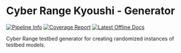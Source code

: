 # Cyber Range Kyoushi - Generator
[![Pipeline Info](https://git-service.ait.ac.at/sct-cyberrange/tools/kyoushi/generator/badges/master/pipeline.svg)](https://git-service.ait.ac.at/sct-cyberrange/tools/kyoushi/generator/-/pipelines/latest)
[![Coverage Report](https://git-service.ait.ac.at/sct-cyberrange/tools/kyoushi/generator/badges/master/coverage.svg?style=flat)](https://git-service.ait.ac.at/sct-cyberrange/tools/kyoushi/generator/)
[![Latest Offline Docs](https://img.shields.io/badge/latest-Offline%20Docs-ceb48a)](https://git-service.ait.ac.at/sct-cyberrange/tools/kyoushi/generator/-/jobs/artifacts/master/raw/offline-docs.tar.gz?job=pages)

Cyber Range testbed generator for creating randomized instances of testbed models.
